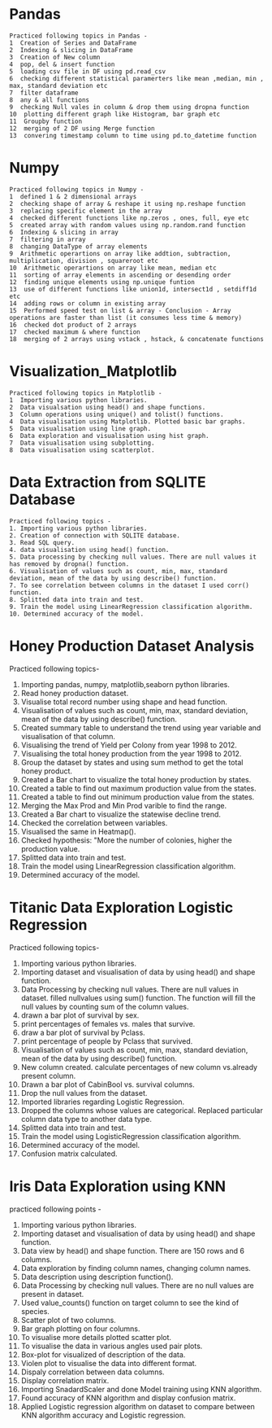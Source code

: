 # Pandas
 
    Practiced following topics in Pandas -
    1  Creation of Series and DataFrame
    2  Indexing & slicing in DataFrame
    3  Creation of New column
    4  pop, del & insert function
    5  loading csv file in DF using pd.read_csv
    6  checking different statistical paramerters like mean ,median, min , max, standard deviation etc
    7  filter dataframe
    8  any & all functions
    9  checking Null vales in column & drop them using dropna function
    10  plotting different graph like Histogram, bar graph etc
    11  Groupby function
    12  merging of 2 DF using Merge function
    13  convering timestamp column to time using pd.to_datetime function

# Numpy
    Practiced following topics in Numpy -
    1  defined 1 & 2 dimensional arrays
    2  checking shape of array & reshape it using np.reshape function
    3  replacing specific element in the array
    4  checked different functions like np.zeros , ones, full, eye etc
    5  created array with random values using np.random.rand function
    6  Indexing & slicing in array
    7  filtering in array
    8  changing DataType of array elements
    9  Arithmetic operartions on array like addtion, subtraction, multiplication, division , squareroot etc
    10  Arithmetic operartions on array like mean, median etc
    11  sorting of array elements in ascending or desending order
    12  finding unique elements using np.unique funtion
    13  use of different functions like union1d, intersect1d , setdiff1d etc
    14  adding rows or column in existing array
    15  Performed speed test on list & array - Conclusion - Array operations are faster than list (it consumes less time & memory)
    16  checked dot product of 2 arrays
    17  checked maximum & where function
    18  merging of 2 arrays using vstack , hstack, & concatenate functions

# Visualization_Matplotlib
    Practiced following topics in Matplotlib -
    1  Importing various python libraries.
    2  Data visualsation using head() and shape functions.
    3  Column operations using unique() and tolist() functions.
    4  Data visualisation using Matplotlib. Plotted basic bar graphs.
    5  Data visualisation using line graph.
    6  Data exploration and visualisation using hist graph.
    7  Data visualisation using subplotting.
    8  Data visualisation using scatterplot.
   
# Data Extraction from SQLITE Database
    Practiced following topics -
    1. Importing various python libraries.
    2. Creation of connection with SQLITE database.
    3. Read SQL query.
    4. data visualisation using head() function.
    5. Data processing by checking null values. There are null values it has removed by dropna() function.
    6. Visualisation of values such as count, min, max, standard deviation, mean of the data by using describe() function.
    7. To see correlation between columns in the dataset I used corr() function.
    8. Splitted data into train and test.
    9. Train the model using LinearRegression classification algorithm.
    10. Determined accuracy of the model.

#  Honey Production Dataset Analysis
   Practiced following topics-
   1. Importing pandas, numpy, matplotlib,seaborn python libraries.
   2. Read honey production dataset.
   3. Visualise total record number using shape and head function.
   4. Visualisation of values such as count, min, max, standard deviation, mean of the data by using describe() function.
   5. Created summary table to understand the trend using year variable and visualisation of that column.
   6. Visualising the trend of Yield per Colony from year 1998 to 2012.
   7. Visualising the total honey production from the year 1998 to 2012.
   8. Group the dataset by states and using sum method to get the total honey product.
   9. Created a Bar chart to visualize the total honey production by states.
   10. Created a table to find out maximum production value from the states.
   11. Created a table to find out minimum production value from the states.
   12. Merging the Max Prod and Min Prod varible to find the range.
   13. Created a Bar chart to visualize the statewise decline trend.
   14. Checked the correlation between variables.
   15. Visualised the same in Heatmap().
   16. Checked hypothesis: "More the number of colonies, higher the production value.
   17. Splitted data into train and test.
   18. Train the model using LinearRegression classification algorithm.
   19. Determined accuracy of the model.
  
#  Titanic Data Exploration Logistic Regression
   Practiced following topics-
   1. Importing various python libraries.
   2. Importing dataset and visualisation of data by using head() and shape function.
   3. Data Processing by checking null values. There are null values in dataset. filled nullvalues using sum() function. The function will fill the null values by counting sum of the column values.
   4. drawn a bar plot of survival by sex.
   5. print percentages of females vs. males that survive.
   6. draw a bar plot of survival by Pclass.
   7. print percentage of people by Pclass that survived.
   8. Visualisation of values such as count, min, max, standard deviation, mean of the data by using describe() function.
   9. New column created. calculate percentages of new column vs.already present column.
   10. Drawn a bar plot of CabinBool vs. survival columns.
   11. Drop the null values from the dataset.
   12. Imported libraries regarding Logistic Regression.
   13. Dropped the columns whose values are categorical. Replaced particular column data type to another data type.
   14. Splitted data into train and test.
   15. Train the model using LogisticRegression classification algorithm.
   16. Determined accuracy of the model.
   17. Confusion matrix calculated.

#  Iris Data Exploration using KNN
   practiced following points - 
   1. Importing various python libraries.
   2. Importing dataset and visualisation of data by using head() and shape function.
   3. Data view by head() and shape function. There are 150 rows and 6 columns.
   4. Data exploration by finding column names, changing column names.
   5. Data description using description function().
   6. Data Processing by checking null values. There are no null values are present in dataset.
   7. Used value_counts() function on target column to see the kind of species.
   8. Scatter plot of two columns.
   9. Bar graph plotting on four columns.
   10. To visualise more details plotted scatter plot.
   11. To visualise the data in various angles used pair plots.
   12. Box-plot for visualized  of description of the data.
   13. Violen plot to visualise the data into different format.
   14. Dispaly correlation between data columns.
   15. Display correlation matrix.
   16. Importing SnadardScaler and done Model training using KNN algorithm.
   17. Found accuracy of KNN algorithm and display confusion matrix.
   18. Applied Logistic regression algorithm on dataset to compare between KNN algorithm accuracy and Logistic regression.
